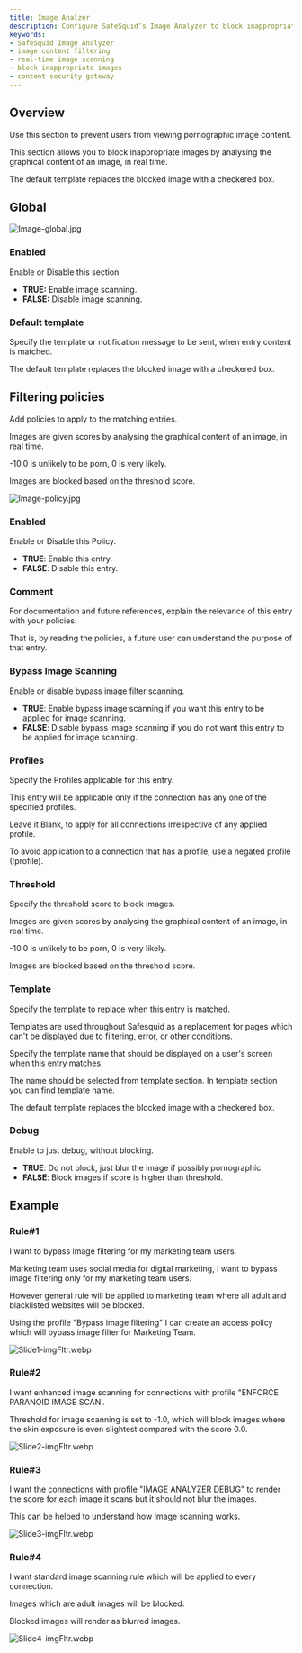 ```yaml
---
title: Image Analzer  
description: Configure SafeSquid’s Image Analyzer to block inappropriate images by analyzing real-time graphical content and applying score-based filtering policies.  
keywords:  
- SafeSquid Image Analyzer  
- image content filtering  
- real-time image scanning  
- block inappropriate images  
- content security gateway  
---
```


## Overview
Use this section to prevent users from viewing pornographic image content.

This section allows you to block inappropriate images by analysing the graphical content of an image, in real time.

The default template replaces the blocked image with a checkered box.

## Global
![Image-global.jpg](/img/Configure/Real_Time_Content_Activity/Image_analyzer/image1.webp)

### Enabled
Enable or Disable this section.
-   **TRUE:** Enable image scanning.
-   **FALSE:** Disable image scanning.

### Default template
Specify the template or notification message to be sent, when entry content is matched.

The default template replaces the blocked image with a checkered box.

## Filtering policies
Add policies to apply to the matching entries.

Images are given scores by analysing the graphical content of an image, in real time.

-10.0 is unlikely to be porn, 0 is very likely.

Images are blocked based on the threshold score.

![Image-policy.jpg](/img/Configure/Real_Time_Content_Activity/Image_analyzer/image2.webp)

### Enabled
Enable or Disable this Policy.

-   **TRUE**: Enable this entry.
-   **FALSE**: Disable this entry.

### Comment
For documentation and future references, explain the relevance of this entry with your policies.

That is, by reading the policies, a future user can understand the purpose of that entry.

### Bypass Image Scanning
Enable or disable bypass image filter scanning.

-   **TRUE**: Enable bypass image scanning if you want this entry to be applied for image scanning.
-   **FALSE**: Disable bypass image scanning if you do not want this entry to be applied for image scanning.

### Profiles
Specify the Profiles applicable for this entry.

This entry will be applicable only if the connection has any one of the specified profiles.

Leave it Blank, to apply for all connections irrespective of any applied profile.

To avoid application to a connection that has a profile, use a negated profile (!profile).

### Threshold
Specify the threshold score to block images.

Images are given scores by analysing the graphical content of an image, in real time.

-10.0 is unlikely to be porn, 0 is very likely.

Images are blocked based on the threshold score.

### Template
Specify the template to replace when this entry is matched.

Templates are used throughout Safesquid as a replacement for pages which can't be displayed due to filtering, error, or other conditions.

Specify the template name that should be displayed on a user's screen when this entry matches.

The name should be selected from template section. In template section you can find template name.

The default template replaces the blocked image with a checkered box.

### Debug
Enable to just debug, without blocking.

-   **TRUE**: Do not block, just blur the image if possibly pornographic.
-   **FALSE**: Block images if score is higher than threshold.

## Example
### Rule#1
I want to bypass image filtering for my marketing team users.

Marketing team uses social media for digital marketing, I want to bypass image filtering only for my marketing team users.

However general rule will be applied to marketing team where all adult and blacklisted websites will be blocked.

Using the profile "Bypass image filtering" I can create an access policy which will bypass image filter for Marketing Team.

![Slide1-imgFltr.webp](/img/Configure/Real_Time_Content_Activity/Image_analyzer/image3.webp)

### Rule#2
I want enhanced image scanning for connections with profile "ENFORCE PARANOID IMAGE SCAN'.

Threshold for image scanning is set to -1.0, which will block images where the skin exposure is even slightest compared with the score 0.0.

![Slide2-imgFltr.webp](/img/Configure/Real_Time_Content_Activity/Image_analyzer/image4.webp)

### Rule#3
I want the connections with profile "IMAGE ANALYZER DEBUG" to render the score for each image it scans but it should not blur the images.

This can be helped to understand how Image scanning works.

![Slide3-imgFltr.webp](/img/Configure/Real_Time_Content_Activity/Image_analyzer/image5.webp)

### Rule#4
I want standard image scanning rule which will be applied to every connection.

Images which are adult images will be blocked.

Blocked images will render as blurred images.

![Slide4-imgFltr.webp](/img/Configure/Real_Time_Content_Activity/Image_analyzer/image6.webp)
